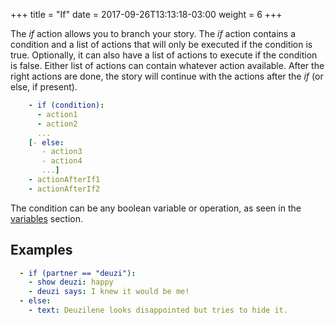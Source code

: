+++
title = "If"
date =  2017-09-26T13:13:18-03:00
weight = 6
+++

The _if_ action allows you to branch your story. The _if_ action contains a condition and a list of actions that will only be executed if the condition is true. Optionally, it can also have a list of actions to execute if the condition is false. Either list of actions can contain whatever action available. After the right actions are done, the story will continue with the actions after the _if_ (or else, if present).

```yaml
    - if (condition):
      - action1
      - action2
      ...
    [- else:
       - action3
       - action4
       ...]
    - actionAfterIf1
    - actionAfterIf2

```

The condition can be any boolean variable or operation, as seen in the [variables](../var/) section. 

## Examples
```yaml  
  - if (partner == "deuzi"):
    - show deuzi: happy
    - deuzi says: I knew it would be me!
  - else:
    - text: Deuzilene looks disappointed but tries to hide it.
```